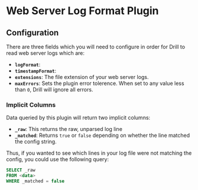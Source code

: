 # Web Server Log Format Plugin

## Configuration
There are three fields which you will need to configure in order for Drill to read web server logs which are:
* **`logFormat`**:
* **`timestampFormat`**: 
* **`extensions`**:  The file extension of your web server logs.
* **`maxErrors`**:  Sets the plugin error tolerence. When set to any value less than `0`, Drill will ignore all errors. 

### Implicit Columns
Data queried by this plugin will return two implicit columns:

* **`_raw`**: This returns the raw, unparsed log line
* **`_matched`**:  Returns `true` or `false` depending on whether the line matched the config string.

Thus, if you wanted to see which lines in your log file were not matching the config, you could use the following query:

```sql
SELECT _raw
FROM <data>
WHERE _matched = false
```
